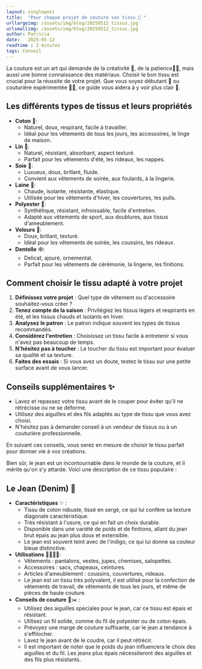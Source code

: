 ```yaml
---
layout: singlepost
title:  "Pour chaque projet de couture son tissu 👔 "
urllargeimg: /assets/img/blog/20250512_tissus.jpg
urlsmallimg: /assets/img/blog/20250512_tissus.jpg
author: Patricia
date:   2025-05-12
readtime : 3 minutes
tags: Conseil
---
```

La couture est un art qui demande de la créativité 🎨, de la patience🧘‍♀️, mais aussi une bonne connaissance des matériaux. Choisir le bon tissu est crucial pour la réussite de votre projet. Que vous soyez débutant 👶 ou couturière expérimentée 🧑‍🎨, ce guide vous aidera à y voir plus clair 👀.

## Les différents types de tissus et leurs propriétés
* **Coton** 🌿:
    * Naturel, doux, respirant, facile à travailler.
    * Idéal pour les vêtements de tous les jours, les accessoires, le linge de maison.
* **Lin** 🌱:
    * Naturel, résistant, absorbant, aspect texturé.
    * Parfait pour les vêtements d'été, les rideaux, les nappes.
* **Soie** 💎:
    * Luxueux, doux, brillant, fluide.
    * Convient aux vêtements de soirée, aux foulards, à la lingerie.
* **Laine** 🐑:
    * Chaude, isolante, résistante, élastique.
    * Utilisée pour les vêtements d'hiver, les couvertures, les pulls.
* **Polyester** 🧪:
    * Synthétique, résistant, infroissable, facile d'entretien.
    * Adapté aux vêtements de sport, aux doublures, aux tissus d'ameublement.
* **Velours** 🧥:
    * Doux, brillant, texturé.
    * Idéal pour les vêtements de soirée, les coussins, les rideaux.
* **Dentelle** 🕸️:
    * Delicat, ajouré, ornemental.
    * Parfait pour les vêtements de cérémonie, la lingerie, les finitions.

## Comment choisir le tissu adapté à votre projet

1.  **Définissez votre projet** : Quel type de vêtement ou d'accessoire souhaitez-vous créer ?
2.  **Tenez compte de la saison** : Privilégiez les tissus légers et respirants en été, et les tissus chauds et isolants en hiver.
3.  **Analysez le patron** : Le patron indique souvent les types de tissus recommandés.
4.  **Considérez l'entretien** : Choisissez un tissu facile à entretenir si vous n'avez pas beaucoup de temps.
5.  **N'hésitez pas à toucher** : Le toucher du tissu est important pour évaluer sa qualité et sa texture.
6.  **Faites des essais** : Si vous avez un doute, testez le tissu sur une petite surface avant de vous lancer.

## Conseils supplémentaires ✨

* Lavez et repassez votre tissu avant de le couper pour éviter qu'il ne rétrécisse ou ne se déforme.
* Utilisez des aiguilles et des fils adaptés au type de tissu que vous avez choisi.
* N'hésitez pas à demander conseil à un vendeur de tissus ou à un couturière professionnelle.

En suivant ces conseils, vous serez en mesure de choisir le tissu parfait pour donner vie à vos créations.
 
Bien sûr, le jean est un incontournable dans le monde de la couture, et il mérite qu'on s'y attarde. 
Voici une description de ce tissu populaire :
## Le Jean (Denim) 👖

* **Caractéristiques** ✨   :
    * Tissu de coton robuste, tissé en sergé, ce qui lui confère sa texture diagonale caractéristique.
    * Très résistant à l'usure, ce qui en fait un choix durable.
    * Disponible dans une variété de poids et de finitions, allant du jean brut épais au jean plus doux et extensible.
    * Le jean est souvent teint avec de l'indigo, ce qui lui donne sa couleur bleue distinctive.
* **Utilisations** 🧵👚👖👜:
    * Vêtements : pantalons, vestes, jupes, chemises, salopettes.
    * Accessoires : sacs, chapeaux, ceintures.
    * Articles d'ameublement : coussins, couvertures, rideaux.
    * Le jean est un tissu très polyvalent, il est utilisé pour la confection de vêtements de travail, de vêtements de tous les jours, et même de pièces de haute couture.
* **Conseils de couture** 🧵✂️ :
    * Utilisez des aiguilles spéciales pour le jean, car ce tissu est épais et résistant.
    * Utilisez un fil solide, comme du fil de polyester ou de coton épais.
    * Prévoyez une marge de couture suffisante, car le jean a tendance à s'effilocher.
    * Lavez le jean avant de le coudre, car il peut rétrécir.
    * Il est important de noter que le poids du jean influencera le choix des aiguilles et du fil. Les jeans plus épais nécessiteront des aiguilles et des fils plus résistants.

